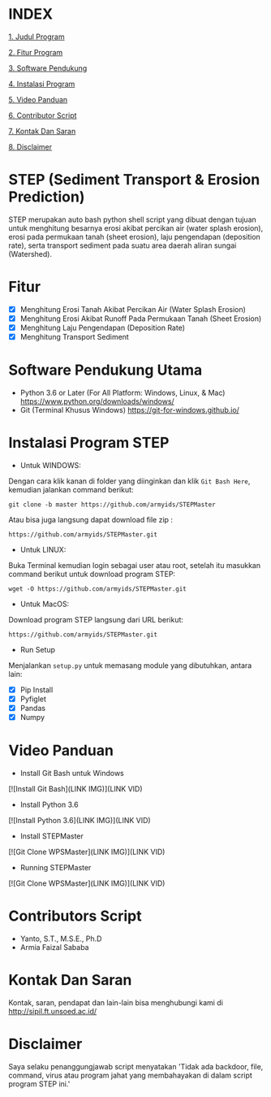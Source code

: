 # INDEX #
[1. Judul Program](https://github.com/armyids/STEPMaster/blob/master/README.md#step-sediment-transport--erosion-prediction)

[2. Fitur Program](https://github.com/armyids/STEPMaster/blob/master/README.md#fitur)

[3. Software Pendukung](https://github.com/armyids/STEPMaster/blob/master/README.md#software-pendukung-utama)

[4. Instalasi Program](https://github.com/armyids/STEPMaster/blob/master/README.md#instalasi-program-step)

[5. Video Panduan](https://github.com/armyids/STEPMaster/blob/master/README.md#video-panduan)

[6. Contributor Script](https://github.com/armyids/STEPMaster/blob/master/README.md#contributors-script)

[7. Kontak Dan Saran](https://github.com/armyids/STEPMaster/blob/master/README.md#kontak-dan-saran)

[8. Disclaimer](https://github.com/armyids/STEPMaster/blob/master/README.md#disclaimer)

# STEP (Sediment Transport & Erosion Prediction) #
STEP merupakan auto bash python shell script yang dibuat dengan tujuan untuk menghitung besarnya erosi akibat percikan air (water splash erosion), erosi pada permukaan tanah (sheet erosion), laju pengendapan (deposition rate), serta transport sediment pada suatu area daerah aliran sungai (Watershed).

# Fitur #
- [x] Menghitung Erosi Tanah Akibat Percikan Air (Water Splash Erosion)
- [x] Menghitung Erosi Akibat Runoff Pada Permukaan Tanah (Sheet Erosion)
- [x] Menghitung Laju Pengendapan (Deposition Rate) 
- [x] Menghitung Transport Sediment

# Software Pendukung Utama #
- Python 3.6 or Later (For All Platform: Windows, Linux, & Mac)
	https://www.python.org/downloads/windows/
- Git (Terminal Khusus Windows)
	https://git-for-windows.github.io/

# Instalasi Program STEP #

- Untuk WINDOWS:

Dengan cara klik kanan di folder yang diinginkan dan klik `Git Bash Here`, kemudian jalankan command berikut: 

`git clone -b master https://github.com/armyids/STEPMaster`

Atau bisa juga langsung dapat download file zip : 

`https://github.com/armyids/STEPMaster.git`

- Untuk LINUX:

Buka Terminal kemudian login sebagai user atau root, setelah itu masukkan command berikut untuk download program STEP:

`wget -O https://github.com/armyids/STEPMaster.git`

- Untuk MacOS:

Download program STEP langsung dari URL berikut:

`https://github.com/armyids/STEPMaster.git`

- Run Setup

Menjalankan `setup.py` untuk memasang module yang dibutuhkan, antara lain:
- [x] Pip Install
- [x] Pyfiglet
- [x] Pandas
- [x] Numpy

# Video Panduan #
- Install Git Bash untuk Windows

[![Install Git Bash](LINK IMG)](LINK VID)

- Install Python 3.6

[![Install Python 3.6](LINK IMG)](LINK VID)

- Install STEPMaster

[![Git Clone WPSMaster](LINK IMG)](LINK VID)

- Running STEPMaster

[![Git Clone WPSMaster](LINK IMG)](LINK VID)

# Contributors Script #
- Yanto, S.T., M.S.E., Ph.D
- Armia Faizal Sababa

# Kontak Dan Saran #
Kontak, saran, pendapat dan lain-lain bisa menghubungi kami di http://sipil.ft.unsoed.ac.id/
 
# Disclaimer #
Saya selaku penanggungjawab script menyatakan 'Tidak ada backdoor, file, command, virus atau program jahat yang membahayakan di dalam script program STEP ini.'
